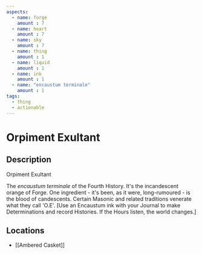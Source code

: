 ```yaml
---
aspects: 
  - name: forge
    amount : 7
  - name: heart
    amount : 7
  - name: sky
    amount : 7
  - name: thing
    amount : 1
  - name: liquid
    amount : 1
  - name: ink
    amount : 1
  - name: "encaustum terminale"
    amount : 1
tags:
  - thing
  - actionable
---
```


# Orpiment Exultant

## Description
Orpiment Exultant

The <i>encaustum terminale</i> of the Fourth History. It's the incandescent orange of Forge. One ingredient - it's been, as it were, long-rumoured - is the blood of candescents. Certain Masonic and related traditions venerate what they call 'O.E'.  [Use an Encaustum ink with your Journal to make Determinations and record Histories. If the Hours listen, the world changes.]
## Locations
- [[Ambered Casket]]